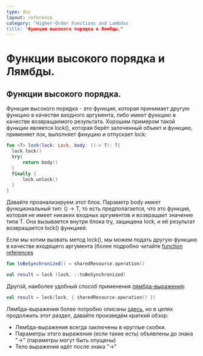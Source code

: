 ```yaml
---
type: doc
layout: reference
category: "Higher-Order Functions and Lambdas
title: "Функции высокого порядка и Лямбды."
---
```


# Функции высокого порядка и Лямбды.

## Функции высокого порядка.
Функция высокого порядка - это функция, которая принимает другую функцию в качестве входного аргумента,
либо имеет функцию в качестве возвращаемого результата. Хорошим примером такой функции является lock(),
которая берёт залоченный объект и функцию, применяет лок, выполняет фкнуцию и отпускает lock:

``` kotlin
fun <T> lock(lock: Lock, body: ()-> T): T{
  lock.lock()
  try{
      return body()
  }
  finally {
      lock.unlock()
  }
}
```

Давайте проанализируем этот блок. Параметр body имеет функциональный тип: () -> T, то есть предполагается,
что это функция, которая не имеет никаких входных аргументов и возвращает значение типа T. Она вызывается
внутри блока try, защищена lock, и её результат возвращается lock() функцией.

Если мы хотим вызвать метод lock(), мы можем подать другую функцию в качестве входящего аргумента 
(более подробно читайте [function references](http://kotlinlang.org/docs/reference/reflection.html#function-references)

``` kotlin
fun toBeSynchronized() = sharedResource.operation()

val result = lock (lock, ::toBeSynchronized)
```

Другой, наиболее удобный способ применения [лямбда-выражения](http://kotlinlang.org/docs/reference/lambdas.html#lambda-expressions-and-anonymous-functions):
```kotlin
val result = lock(lock, { sharedResource.operation() })
```

Лямбда-выражения более потробно описаны [здесь](http://kotlinlang.org/docs/reference/lambdas.html#lambda-expressions-and-anonymous-functions), но в целях продолжить этот раздел, давайте произведём краткий обзор:
- Лямбда-выражения всегда заключены в круглые скобки.
- Параметры этого выражения (если такие есть) объявлены до знака "->" (параметры могут быть опущены)
- Тело выражения идёт после знака "->"



